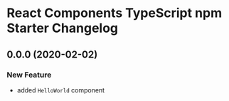 # React Components TypeScript npm Starter Changelog

## 0.0.0 (2020-02-02)

### New Feature

- added `HelloWorld` component
